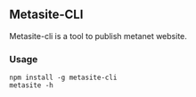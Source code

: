 ## Metasite-CLI

Metasite-cli is a tool to publish metanet website.

### Usage

~~~shell
npm install -g metasite-cli
metasite -h
~~~
